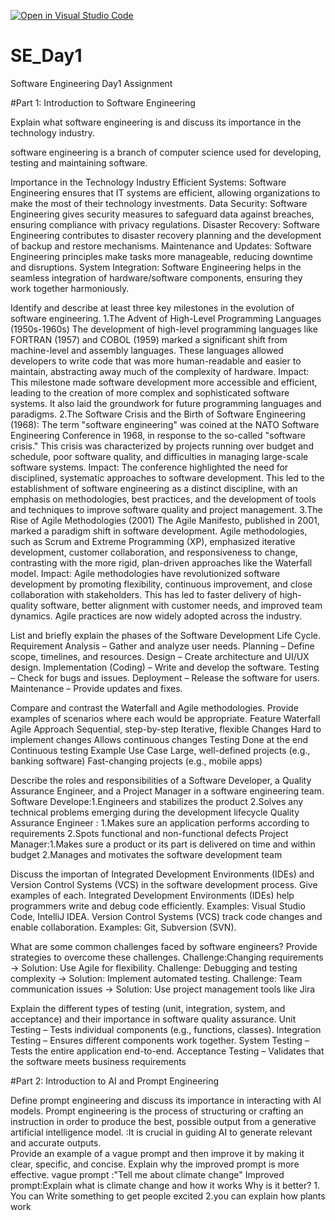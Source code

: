 [![Open in Visual Studio Code](https://classroom.github.com/assets/open-in-vscode-2e0aaae1b6195c2367325f4f02e2d04e9abb55f0b24a779b69b11b9e10269abc.svg)](https://classroom.github.com/online_ide?assignment_repo_id=18373304&assignment_repo_type=AssignmentRepo)
# SE_Day1
Software Engineering Day1 Assignment

#Part 1: Introduction to Software Engineering

Explain what software engineering is and discuss its importance in the technology industry.

software engineering is a branch of computer science used for developing, testing and maintaining software.

Importance in the Technology Industry
    Efficient Systems: Software Engineering ensures that IT systems are efficient, allowing organizations to make the most of their technology investments. 
    Data Security: Software Engineering gives security measures to safeguard data against breaches, ensuring compliance with privacy regulations.
   Disaster Recovery:  Software Engineering contributes to disaster recovery planning and the development of backup and restore mechanisms. 
   Maintenance and Updates:  Software Engineering principles make tasks more manageable, reducing downtime and disruptions. 
   System Integration: Software Engineering helps in the seamless integration of hardware/software components, ensuring they work together harmoniously.

Identify and describe at least three key milestones in the evolution of software engineering.
         1.The Advent of High-Level Programming Languages (1950s-1960s)
       The development of high-level programming languages like FORTRAN (1957) and COBOL (1959) marked a significant shift from machine-level and assembly languages. These languages allowed developers to write 
            code 
         that was more human-readable and easier to maintain, abstracting away much of the complexity of hardware.
             Impact: This milestone made software development more accessible and efficient, leading to the creation of more complex and sophisticated software systems. It also laid the groundwork for future 
              programming languages and paradigms.
      2.The Software Crisis and the Birth of Software Engineering (1968):
        The term "software engineering" was coined at the NATO Software Engineering Conference in 1968, in response to the so-called "software crisis." This crisis was characterized by projects running over 
         budget 
       and schedule, poor software quality, and difficulties in managing large-scale software systems.
    Impact: The conference highlighted the need for disciplined, systematic approaches to software development. This led to the establishment of software engineering as a distinct discipline, with an emphasis on 
            methodologies, best practices, and the development of tools and techniques to improve software quality and project management.
    3.The Rise of Agile Methodologies (2001)
       The Agile Manifesto, published in 2001, marked a paradigm shift in software development. Agile methodologies, such as Scrum and Extreme Programming (XP), emphasized iterative development, customer 
      collaboration, and responsiveness to change, contrasting with the more rigid, plan-driven approaches like the Waterfall model.
    Impact: Agile methodologies have revolutionized software development by promoting flexibility, continuous improvement, and close collaboration with stakeholders. This has led to faster delivery of high- 
         quality software, better alignment with customer needs, and improved team dynamics. Agile practices are now widely adopted across the industry.
 

List and briefly explain the phases of the Software Development Life Cycle.
       Requirement Analysis – Gather and analyze user needs.
       Planning – Define scope, timelines, and resources.
       Design – Create architecture and UI/UX design.
       Implementation (Coding) – Write and develop the software.
       Testing – Check for bugs and issues.
       Deployment – Release the software for users.
       Maintenance – Provide updates and fixes.


Compare and contrast the Waterfall and Agile methodologies. Provide examples of scenarios where each would be appropriate.
Feature	      Waterfall	                         Agile
Approach    	Sequential, step-by-step	      Iterative, flexible
Changes     	Hard to implement                changes	Allows continuous changes
Testing	     Done at the end	                Continuous testing
Example
Use Case   	Large, well-defined projects
            (e.g., banking software)	         Fast-changing projects (e.g., mobile apps)


Describe the roles and responsibilities of a Software Developer, a Quality Assurance Engineer, and a Project Manager in a software engineering team.
          Software Develope:1.Engineers and stabilizes the product
                  2.Solves any technical problems emerging during the development lifecycle
           Quality Assurance Engineer : 1.Makes sure an application performs according to requirements
                            2.Spots functional and non-functional defects
          Project Manager:1.Makes sure a product or its part is delivered on time and within budget
                2.Manages and motivates the software development team

Discuss the importan of Integrated Development Environments (IDEs) and Version Control Systems (VCS) in the software development process. Give examples of each.
            Integrated Development Environments (IDEs) help programmers write and debug code efficiently.
                        Examples: Visual Studio Code, IntelliJ IDEA.
             Version Control Systems (VCS) track code changes and enable collaboration.
                       Examples: Git, Subversion (SVN).


What are some common challenges faced by software engineers? Provide strategies to overcome these challenges.
             Challenge:Changing requirements → Solution: Use Agile for flexibility.
            Challenge: Debugging and testing complexity → Solution: Implement automated testing.
            Challenge: Team communication issues → Solution: Use project management tools like Jira

Explain the different types of testing (unit, integration, system, and acceptance) and their importance in software quality assurance.
                              Unit Testing – Tests individual components (e.g., functions, classes).
                              Integration Testing – Ensures different components work together.
                               System Testing – Tests the entire application end-to-end.
                               Acceptance Testing – Validates that the software meets business requirements

#Part 2: Introduction to AI and Prompt Engineering


Define prompt engineering and discuss its importance in interacting with AI models.
                Prompt engineering is the process of structuring or crafting an instruction in order to produce the best,
                     possible output from a generative artificial intelligence model.
                  :It is crucial in guiding AI to generate relevant and accurate outputs.   
Provide an example of a vague prompt and then improve it by making it clear, specific, and concise. Explain why the improved prompt is more effective.
 vague prompt :"Tell me about climate change"
 Improved prompt:Explain what is climate change and how it works
            Why is it better?
           1. You can Write something to get people excited
           2.you can explain how plants work
            
 
